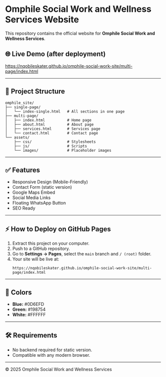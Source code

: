 
# Omphile Social Work and Wellness Services Website

This repository contains the official website for **Omphile Social Work and Wellness Services**.

## 🌐 Live Demo (after deployment)
https://nqobileskater.github.io/omphile-social-work-site/multi-page/index.html

---

## 📂 Project Structure
```
omphile_site/
├── single-page/
│   └── index-single.html   # All sections in one page
├── multi-page/
│   ├── index.html          # Home page
│   ├── about.html          # About page
│   ├── services.html       # Services page
│   └── contact.html        # Contact page
└── assets/
    ├── css/                # Stylesheets
    ├── js/                 # Scripts
    └── images/             # Placeholder images
```

---

## ✅ Features
- Responsive Design (Mobile-Friendly)
- Contact Form (static version)
- Google Maps Embed
- Social Media Links
- Floating WhatsApp Button
- SEO Ready

---

## ⚡ How to Deploy on GitHub Pages
1. Extract this project on your computer.
2. Push to a GitHub repository.
3. Go to **Settings → Pages**, select the `main` branch and `/ (root)` folder.
4. Your site will be live at:
   ```
   https://nqobileskater.github.io/omphile-social-work-site/multi-page/index.html
   ```

---

## 🎨 Colors
- **Blue:** #0D6EFD
- **Green:** #198754
- **White:** #FFFFFF

---

## 🛠 Requirements
- No backend required for static version.
- Compatible with any modern browser.

---

© 2025 Omphile Social Work and Wellness Services
